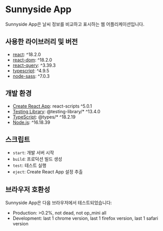# Sunnyside App

Sunnyside App은 날씨 정보를 비교하고 표시하는 웹 어플리케이션입니다.

## 사용한 라이브러리 및 버전

- [react](https://reactjs.org/): ^18.2.0
- [react-dom](https://reactjs.org/): ^18.2.0
- [react-query](https://react-query.tanstack.com/): ^3.39.3
- [typescript](https://www.typescriptlang.org/): ^4.9.5
- [node-sass](https://github.com/sass/node-sass): ^7.0.3

## 개발 환경

- [Create React App](https://create-react-app.dev/): react-scripts ^5.0.1
- [Testing Library](https://testing-library.com/): @testing-library/* ^13.4.0
- [TypeScript](https://www.typescriptlang.org/): @types/* ^18.2.19
- [Node.js](https://nodejs.org/): ^16.18.39

## 스크립트

- `start`: 개발 서버 시작
- `build`: 프로덕션 빌드 생성
- `test`: 테스트 실행
- `eject`: Create React App 설정 추출

## 브라우저 호환성

Sunnyside App은 다음 브라우저에서 테스트되었습니다:

- Production: >0.2%, not dead, not op_mini all
- Development: last 1 chrome version, last 1 firefox version, last 1 safari version


<!-- # Getting Started with Create React App

This project was bootstrapped with [Create React App](https://github.com/facebook/create-react-app).

## Available Scripts

In the project directory, you can run:

### `npm start`

Runs the app in the development mode.\
Open [http://localhost:3000](http://localhost:3000) to view it in the browser.

The page will reload if you make edits.\
You will also see any lint errors in the console.

### `npm test`

Launches the test runner in the interactive watch mode.\
See the section about [running tests](https://facebook.github.io/create-react-app/docs/running-tests) for more information.

### `npm run build`

Builds the app for production to the `build` folder.\
It correctly bundles React in production mode and optimizes the build for the best performance.

The build is minified and the filenames include the hashes.\
Your app is ready to be deployed!

See the section about [deployment](https://facebook.github.io/create-react-app/docs/deployment) for more information.

### `npm run eject`

**Note: this is a one-way operation. Once you `eject`, you can’t go back!**

If you aren’t satisfied with the build tool and configuration choices, you can `eject` at any time. This command will remove the single build dependency from your project.

Instead, it will copy all the configuration files and the transitive dependencies (webpack, Babel, ESLint, etc) right into your project so you have full control over them. All of the commands except `eject` will still work, but they will point to the copied scripts so you can tweak them. At this point you’re on your own.

You don’t have to ever use `eject`. The curated feature set is suitable for small and middle deployments, and you shouldn’t feel obligated to use this feature. However we understand that this tool wouldn’t be useful if you couldn’t customize it when you are ready for it.

## Learn More

You can learn more in the [Create React App documentation](https://facebook.github.io/create-react-app/docs/getting-started).

To learn React, check out the [React documentation](https://reactjs.org/). -->

